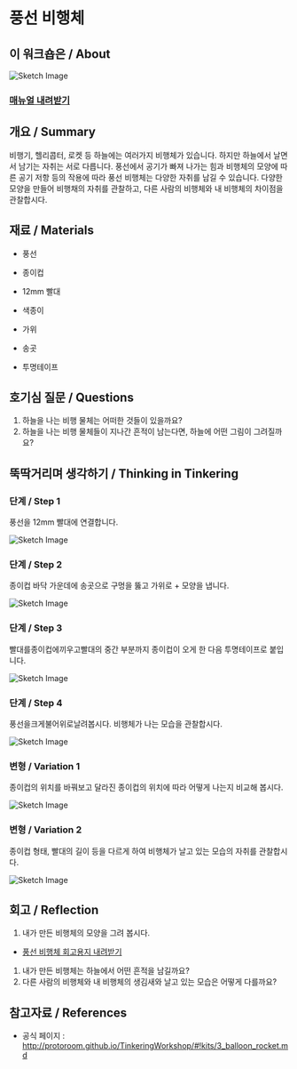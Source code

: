 # 풍선 비행체

## 이 워크숍은 / About
![Sketch Image](images/balloon_rocket_top.png)

### [매뉴얼 내려받기](pdf/3_balloon_rocket.pdf) 

## 개요 / Summary
비행기, 헬리콥터, 로켓 등 하늘에는 여러가지 비행체가 있습니다. 하지만 하늘에서 날면서 남기는 자취는 서로 다릅니다. 풍선에서 공기가 빠져 나가는 힘과 비행체의 모양에 따른 공기 저항 등의 작용에 따라 풍선 비행체는 다양한 자취를 남길 수 있습니다. 다양한 모양을 만들어 비행채의 자취를 관찰하고, 다른 사람의 비행체와 내 비행체의 차이점을 관찰합시다.


## 재료 / Materials

 * 풍선
 * 종이컵
 * 12mm 빨대
 * 색종이
 
 
 * 가위
 * 송곳
 * 투명테이프


## 호기심 질문 / Questions

 1. 하늘을 나는 비행 물체는 어떠한 것들이 있을까요?
 1. 하늘을 나는 비행 물체들이 지나간 흔적이 남는다면, 하늘에 어떤 그림이 그려질까요?

## 뚝딱거리며 생각하기 / Thinking in Tinkering

### 단계 / Step 1
풍선을 12mm 빨대에 연결합니다.

![Sketch Image](images/balloon_rocket_s1.png)

### 단계 / Step 2
종이컵 바닥 가운데에 송곳으로 구멍을 뚫고 가위로 + 모양을 냅니다.

![Sketch Image](images/balloon_rocket_s2.png)

### 단계 / Step 3
빨대를종이컵에끼우고빨대의 중간 부분까지 종이컵이 오게 한 다음 투명테이프로 붙입니다.

![Sketch Image](images/balloon_rocket_s3.png)

### 단계 / Step 4
풍선을크게불어위로날려봅시다. 비행체가 나는 모습을 관찰합시다.

![Sketch Image](images/balloon_rocket_s4.png)

### 변형 / Variation 1
종이컵의 위치를 바꿔보고 달라진 종이컵의 위치에 따라 어떻게 나는지 비교해 봅시다.

![Sketch Image](images/balloon_rocket_v1.png)

### 변형 / Variation 2
종이컵 형태, 빨대의 길이 등을 다르게 하여 비행체가 날고 있는 모습의 자취를 관찰합시다.

![Sketch Image](images/balloon_rocket_v2.png)


## 회고 / Reflection
 1. 내가 만든 비행체의 모양을 그려 봅시다.
  * [풍선 비행체 회고용지 내려받기](pdf/R_balloon_rocket.pdf)
 1. 내가 만든 비행체는 하늘에서 어떤 흔적을 남길까요?
 1. 다른 사람의 비행체와 내 비행체의 생김새와 날고 있는 모습은 어떻게 다를까요?
 
 

## 참고자료 / References
 * 공식 페이지 : http://protoroom.github.io/TinkeringWorkshop/#!kits/3_balloon_rocket.md

